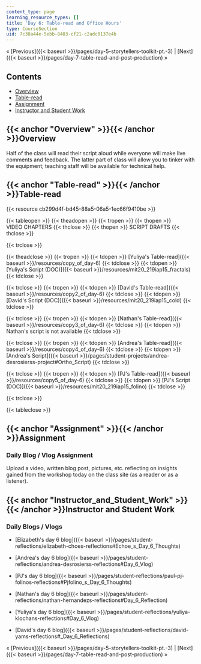```yaml
---
content_type: page
learning_resource_types: []
title: 'Day 6: Table-read and Office Hours'
type: CourseSection
uid: 7c38a44e-5ebb-8403-cf21-c2adc0137e4b
---
```


« [Previous]({{< baseurl >}}/pages/day-5-storytellers-toolkit-pt.-3) | [Next]({{< baseurl >}}/pages/day-7-table-read-and-post-production) »

Contents
--------

*   [Overview](#Overview)
*   [Table-read](#Table-read)
*   [Assignment](#Assignment)
*   [Instructor and Student Work](#Instructor_and_Student_Work)

{{< anchor "Overview" >}}{{< /anchor >}}Overview
------------------------------------------------

Half of the class will read their script aloud while everyone will make live comments and feedback. The latter part of class will allow you to tinker with the equipment; teaching staff will be available for technical help.

{{< anchor "Table-read" >}}{{< /anchor >}}Table-read
----------------------------------------------------

{{< resource cb299d4f-bd45-88a5-06a5-1ec66f9410be >}}

{{< tableopen >}}
{{< theadopen >}}
{{< tropen >}}
{{< thopen >}}
VIDEO CHAPTERS
{{< thclose >}}
{{< thopen >}}
SCRIPT DRAFTS
{{< thclose >}}

{{< trclose >}}

{{< theadclose >}}
{{< tropen >}}
{{< tdopen >}}
[Yuliya's Table-read]({{< baseurl >}}/resources/copy_of_day-6)
{{< tdclose >}}
{{< tdopen >}}
[Yuliya's Script (DOC)]({{< baseurl >}}/resources/mit20_219iap15_fractals)
{{< tdclose >}}

{{< trclose >}}
{{< tropen >}}
{{< tdopen >}}
[David's Table-read]({{< baseurl >}}/resources/copy2_of_day-6)
{{< tdclose >}}
{{< tdopen >}}
[David's Script (DOC)]({{< baseurl >}}/resources/mit20_219iap15_cold)
{{< tdclose >}}

{{< trclose >}}
{{< tropen >}}
{{< tdopen >}}
[Nathan's Table-read]({{< baseurl >}}/resources/copy3_of_day-6)
{{< tdclose >}}
{{< tdopen >}}
Nathan's script is not available
{{< tdclose >}}

{{< trclose >}}
{{< tropen >}}
{{< tdopen >}}
[Andrea's Table-read]({{< baseurl >}}/resources/copy4_of_day-6)
{{< tdclose >}}
{{< tdopen >}}
[Andrea's Script]({{< baseurl >}}/pages/student-projects/andrea-desrosierss-project#Ortho_Script)
{{< tdclose >}}

{{< trclose >}}
{{< tropen >}}
{{< tdopen >}}
[PJ's Table-read]({{< baseurl >}}/resources/copy5_of_day-6)
{{< tdclose >}}
{{< tdopen >}}
[PJ's Script (DOC)]({{< baseurl >}}/resources/mit20_219iap15_folino)
{{< tdclose >}}

{{< trclose >}}

{{< tableclose >}}

{{< anchor "Assignment" >}}{{< /anchor >}}Assignment
----------------------------------------------------

### Daily Blog / Vlog Assignment

Upload a video, written blog post, pictures, etc. reflecting on insights gained from the workshop today on the class site (as a reader or as a listener).

{{< anchor "Instructor_and_Student_Work" >}}{{< /anchor >}}Instructor and Student Work
--------------------------------------------------------------------------------------

### Daily Blogs / Vlogs

*   [Elizabeth's day 6 blog]({{< baseurl >}}/pages/student-reflections/elizabeth-choes-reflections#Echoe_s_Day_6_Thoughts)
*   [Andrea's day 6 blog]({{< baseurl >}}/pages/student-reflections/andrea-desrosierss-reflections#Day_6_Vlog)
*   [PJ's day 6 blog]({{< baseurl >}}/pages/student-reflections/paul-pj-folinos-reflections#Pjfolino_s_Day_6_Thoughts)
*   [Nathan's day 6 blog]({{< baseurl >}}/pages/student-reflections/nathan-hernandezs-reflections#Day_6_Reflection)
*   [Yuliya's day 6 blog]({{< baseurl >}}/pages/student-reflections/yuliya-klochans-reflections#Day_6_Vlog)  
    
*   [David's day 6 blog]({{< baseurl >}}/pages/student-reflections/david-yams-reflections#_Day_6_Reflections)

« [Previous]({{< baseurl >}}/pages/day-5-storytellers-toolkit-pt.-3) | [Next]({{< baseurl >}}/pages/day-7-table-read-and-post-production) »